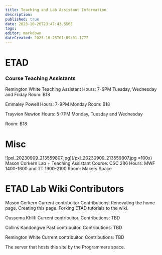 ```yaml
---
title: Teaching and Lab Assistant Information
description: 
published: true
date: 2023-10-26T23:47:43.550Z
tags: 
editor: markdown
dateCreated: 2023-10-25T01:09:31.177Z
---
```


# ETAD
### Course Teaching Assistants 
Remington White
Teaching Assistant
Hours: 7-9PM Tuesday, Wednesday and Friday
Room: B18

Emmaley Powell
Hours: 7-9PM Monday
Room: B18

Trayvion Newton
Hours: 5-7PM Monday, Tuesday and Wednesday

Room: B18


# Misc
![pxl_20230909_213559807.jpg](/pxl_20230909_213559807.jpg =100x)
Mason Corkern 
Lab + Teaching Assistant
Course: CSC 286 
Hours: MWF 1400-1600 and TT 1900-2100
Room: Makers Space

# ETAD Lab Wiki Contributors 

Mason Corkern
Current contribuitor
Contributions:
Renovating the home page.
Creating this page.
Forking ETAD tutorials to the wiki.

Oussema Khlifi
Current contribuitor. 
Contributions:
TBD

Collins Kandongwe
Past contribuitor.
Contributions:
TBD

Remington White
Current contribuitor.
Contributions:
TBD

The server that hosts this site by the Programmers space. 

